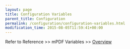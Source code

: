 ```yaml
---
layout: page
title: Configuration Variables
parent_title: Configuration
permalink: /configuration/configuration-variables.html
modification_time: 2015-08-05T11:59:41+00:00
---
```




<p>Refer to Reference &gt;&gt; mPDF Variables &gt;&gt; <a href="{{ "/reference/mpdf-variables/overview.html" | prepend: site.baseurl }}">Overview</a></p>
<p>&nbsp;</p>
